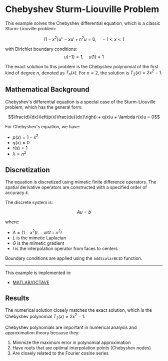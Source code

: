 # Chebyshev Sturm-Liouville Problem

This example solves the Chebyshev differential equation, which is a classic Sturm-Liouville problem:

$$(1-x^2) u'' - x u' + n^2 u = 0, \quad -1 < x < 1$$

with Dirichlet boundary conditions:
$$u(-1) = 1, \quad u(1) = 1$$

The exact solution to this problem is the Chebyshev polynomial of the first kind of degree $n$, denoted as $T_n(x)$. For $n=2$, the solution is $T_2(x) = 2x^2 - 1$.

## Mathematical Background

Chebyshev's differential equation is a special case of the Sturm-Liouville problem, which has the general form:

$$\frac{d}{dx}\left(p(x)\frac{du}{dx}\right) + q(x)u + \lambda r(x)u = 0$$

For Chebyshev's equation, we have:
- $p(x) = 1-x^2$
- $q(x) = 0$
- $r(x) = 1$
- $\lambda = n^2$

## Discretization

The equation is discretized using mimetic finite difference operators. The spatial derivative operators are constructed with a specified order of accuracy $k$.

The discrete system is:

$$A u = b$$

where:
- $A = (1-x^2) L - x I G + n^2 I$
- $L$ is the mimetic Laplacian
- $G$ is the mimetic gradient
- $I$ is the interpolation operator from faces to centers

Boundary conditions are applied using the `addScalarBC1D` function.

---

This example is implemented in:
- [MATLAB/OCTAVE](https://github.com/csrc-sdsu/mole/blob/master/examples/matlab_octave/sturmLiouvilleChebyshev.m)

## Results

The numerical solution closely matches the exact solution, which is the Chebyshev polynomial $T_2(x) = 2x^2 - 1$. 

Chebyshev polynomials are important in numerical analysis and approximation theory because they:
1. Minimize the maximum error in polynomial approximation
2. Have roots that are optimal interpolation points (Chebyshev nodes)
3. Are closely related to the Fourier cosine series 